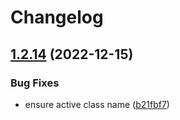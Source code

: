 # Changelog

## [1.2.14](https://github.com/manuelhenke/ios-calculator-for-web/compare/v1.2.13...v1.2.14) (2022-12-15)


### Bug Fixes

* ensure active class name ([b21fbf7](https://github.com/manuelhenke/ios-calculator-for-web/commit/b21fbf783225f97eb8b88bd7c372bb4490ac0e3e))
